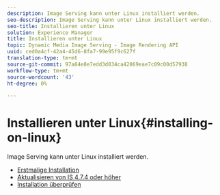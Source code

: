 ```yaml
---
description: Image Serving kann unter Linux installiert werden.
seo-description: Image Serving kann unter Linux installiert werden.
seo-title: Installieren unter Linux
solution: Experience Manager
title: Installieren unter Linux
topic: Dynamic Media Image Serving - Image Rendering API
uuid: ced0a4cf-42a4-45d6-8fa7-99e95f9c627f
translation-type: tm+mt
source-git-commit: 97a84e8e7edd3d834ca42069eae7c09c00d57938
workflow-type: tm+mt
source-wordcount: '43'
ht-degree: 0%

---
```



# Installieren unter Linux{#installing-on-linux}

Image Serving kann unter Linux installiert werden.

* [Erstmalige Installation](t-first-install-lin.md)
* [Aktualisieren von IS 4.7.4 oder höher](t-update-lin.md)
* [Installation überprüfen](t-verify-install-lin.md)
